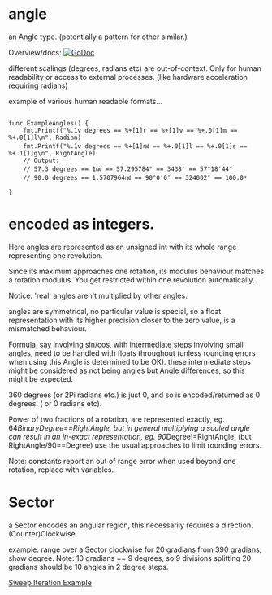 # angle

an Angle type.  (potentially a pattern for other similar.)

Overview/docs: [![GoDoc](https://godoc.org/github.com/splace/angle?status.svg)](https://godoc.org/github.com/splace/angle)

different scalings (degrees, radians etc) are out-of-context. Only for human readability or access to external processes. (like hardware acceleration requiring radians)

example of various human readable formats...

``` golang

func ExampleAngles() {
	fmt.Printf("%.1v degrees == %+[1]r == %+[1]v == %+.0[1]m == %+.0[1]l\n", Radian)
	fmt.Printf("%.1v degrees == %+[1]㎭ == %+.0[1]l == %+.0[1]s == %+.1[1]g\n", RightAngle)
	// Output:
	// 57.3 degrees == 1㎭ == 57.295784° == 3438′ == 57°18′44″
	// 90.0 degrees == 1.5707964㎭ == 90°0′0″ == 324002″ == 100.0ᵍ

}
```

# encoded as integers.

Here angles are represented as an unsigned int with its whole range representing one revolution.

Since its maximum approaches one rotation, its modulus behaviour matches a rotation modulus. You get restricted within one revolution automatically. 

Notice: 'real' angles aren't multiplied by other angles.

angles are symmetrical, no particular value is special, so a float representation with its higher precision closer to the zero value, is a mismatched behaviour.

Formula, say involving sin/cos, with intermediate steps involving small angles, need to be handled with floats throughout (unless rounding errors when using this Angle is determined to be OK). these intermediate steps might be considered as not being angles but Angle differences, so this might be expected. 

360 degrees (or 2Pi radians etc.) is just 0, and so is encoded/returned as 0 degrees. ( or 0 radians etc).

Power of two fractions of a rotation, are represented exactly, eg. 64*BinaryDegree==RightAngle, but in general multiplying a scaled angle can result in an in-exact representation, eg. 90*Degree!=RightAngle, (but RightAngle/90==Degree) use the usual approaches to limit rounding errors.

Note: constants report an out of range error when used beyond one rotation, replace with variables.

# Sector

a Sector encodes an angular region, this necessarily requires a direction. (Counter)Clockwise.

example: range over a Sector clockwise for 20 gradians from 390 gradians, show degree.
Note: 10 gradians == 9 degrees, so 9 divisions splitting 20 gradians should be 10 angles in 2 degree steps.

[Sweep Iteration Example](https://go.dev/play/p/VXVZrIQ2Z8k)



